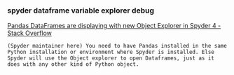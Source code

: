 ###  spyder dataframe variable explorer debug


[Pandas DataFrames are displaying with new Object Explorer in Spyder 4 - Stack Overflow](https://stackoverflow.com/questions/60206250/pandas-dataframes-are-displaying-with-new-object-explorer-in-spyder-4 "Pandas DataFrames are displaying with new Object Explorer in Spyder 4 - Stack Overflow")


 

```
(Spyder maintainer here) You need to have Pandas installed in the same Python installation or environment where Spyder is installed. Else Spyder will use the Object explorer to open Dataframes, just as it does with any other kind of Python object.


```
